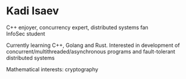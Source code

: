 # Kadi Isaev
C++ enjoyer, concurrency expert, distributed systems fan  \
InfoSec student

Currently learning C++, Golang and Rust. Interested in development of concurrent/multithreaded/asynchronous programs and fault-tolerant distributed systems

Mathematical interests: cryptography
